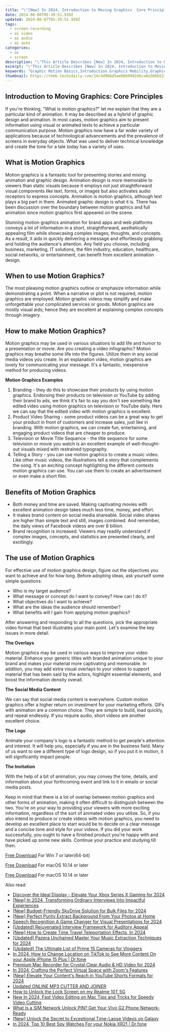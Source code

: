 ```yaml
---
title: "\"[New] In 2024, Introduction to Moving Graphics  Core Principles\""
date: 2024-06-06T05:39:51.939Z
updated: 2024-06-07T05:39:51.939Z
tags: 
  - screen-recording
  - ai video
  - ai audio
  - ai auto
categories: 
  - ai
  - screen
description: "\"This Article Describes [New] In 2024, Introduction to Moving Graphics: Core Principles\""
excerpt: "\"This Article Describes [New] In 2024, Introduction to Moving Graphics: Core Principles\""
keywords: "Graphic Motion Basics,Introduction Graphics Mobility,Graphic Transition Fundamentals,MotoGraphics Introductory,Visual Graphics Movement,Graphics in Motion Principle,Core Graphics Shifting Concepts"
thumbnail: https://thmb.techidaily.com/24c4d966d5ae08b9992d6ca8e560b523aa54e9e6e811859d2e2792db0d3e9e3a.jpg
---
```


## Introduction to Moving Graphics: Core Principles

If you're thinking, "What is motion graphics?" let me explain that they are a particular kind of animation. It may be described as a hybrid of graphic design and animation. In most cases, motion graphics aim to present information using visual or animated texts to achieve a particular communication purpose. Motion graphics now have a far wider variety of applications because of technological advancements and the prevalence of screens in everyday objects. What was used to deliver technical knowledge and create the tone for a tale today has a variety of uses.

## What is Motion Graphics

Motion graphics is a fantastic tool for presenting stories and mixing animation and graphic design. Animation design is more memorable to viewers than static visuals because it employs not just straightforward visual components like text, forms, or images but also activates audio receptors to express concepts. Animation is motion graphics, although text plays a big part in them. Animated graphic design is what it is. There has been discussion over the boundary between motion graphics and full animation since motion graphics first appeared on the scene.

Stunning motion graphics animation for brand apps and web platforms conveys a lot of information in a short, straightforward, aesthetically appealing film while showcasing complex images, thoughts, and concepts. As a result, it aids in quickly delivering a message and effortlessly grabbing and holding the audience's attention. Any field you choose, including business, marketing, IT solutions, the film industry, education, healthcare, social networks, or entertainment, can benefit from excellent animation design.

## When to use Motion Graphics?

The most pleasing motion graphics outline or emphasize information while demonstrating a point. When a narrative or plot is not required, motion graphics are employed. Motion graphic videos may simplify and make unforgettable your complicated services or goods. Motion graphics are mostly visual aids; hence they are excellent at explaining complex concepts through imagery.

## How to make Motion Graphics?

Motion graphics may be used in various situations to add life and humor to a presentation or movie. Are you creating a video infographic? Motion graphics may breathe some life into the figures. Utilize them in any social media videos you create. In an explanation video, motion graphics are lovely for communicating your message. It's a fantastic, inexpensive method for producing videos.

**Motion Graphics Examples**

1. Branding \- they do this to showcase their products by using motion graphics. Endorsing their products on television or YouTube by adding their brand to ads, we think it's fair to say you don't see something like edited video using motion graphics on television or YouTube daily. Here we can say that the edited video with motion graphics is excellent.
2. Product Video Sharing \- some product videos can be a great way to get your product in front of customers and increase sales, just like in branding. With motion graphics, we can create fun, entertaining, and engaging product videos that are cheaper to produce.
3. Television or Movie Title Sequence \- the title sequence for some television or movie you watch is an excellent example of well-thought-out visuals mixed with restrained typography.
4. Telling a Story \- you can use motion graphics to create a music video. Like other music videos, the illustrations tell a story that complements the song. It's an exciting concept highlighting the different contexts motion graphics can use. You can use them to create an advertisement or even make a short film.

## Benefits of Motion Graphics

* Both money and time are saved. Making captivating movies with excellent animation design takes much less time, money, and effort.
* It makes brand content on social media shareable. Social video shares are higher than simple text and still, images combined. And remember, the daily views of Facebook videos are over 8 billion.
* Brand recognition is increased. Viewers may readily understand if complex images, concepts, and statistics are presented clearly, and excitingly.

## The use of Motion Graphics

For effective use of motion graphics design, figure out the objectives you want to achieve and for how long. Before adopting ideas, ask yourself some simple questions:

* Who is my target audience?
* What message or concept do I want to convey? How can I do it?
* What objectives do I want to achieve?
* What are the ideas the audience should remember?
* What benefits will I gain from applying motion graphics?

After answering and responding to all the questions, pick the appropriate video format that best illustrates your main point. Let's examine the key issues in more detail.

**The Overlays**

Motion graphics may be used in various ways to improve your video material. Enhance your generic titles with branded animation unique to your brand and makes your material more captivating and memorable. In addition, you may add extra visual overlays to your videos to support material that has been said by the actors, highlight essential elements, and boost the information density overall.

**The Social Media Content**

We can say that social media content is everywhere. Custom motion graphics offer a higher return on investment for your marketing efforts. GIFs with animation are a common choice. They are simple to build, load quickly, and repeat endlessly. If you require audio, short videos are another excellent choice.

**The Logo**

Animate your company's logo is a fantastic method to get people's attention and interest. It will help you, especially if you are in the business field. Many of us want to see a different type of logo design, so if you put it in motion, it will significantly impact people.

**The Invitation**

With the help of a bit of animation, you may convey the tone, details, and information about your forthcoming event and link to it in emails or social media posts.

Keep in mind that there is a lot of overlap between motion graphics and other forms of animation, making it often difficult to distinguish between the two. You're on your way to providing your viewers with more exciting information, regardless of the sort of animated video you utilize. So, if you also intend to produce or create videos with motion graphics, you need to develop an excellent place to start would be to decide on a clear message and a concise tone and style for your videos. If you did your work successfully, you ought to have a finished product you're happy with and have picked up some new skills. Continue your practice and studying till then.

[Free Download](https://tools.techidaily.com/wondershare/filmora/download/) For Win 7 or later(64-bit)

[Free Download](https://tools.techidaily.com/wondershare/filmora/download/) For macOS 10.14 or later

[Free Download](https://tools.techidaily.com/wondershare/filmora/download/) For macOS 10.14 or later

<ins class="adsbygoogle"
     style="display:block"
     data-ad-format="autorelaxed"
     data-ad-client="ca-pub-7571918770474297"
     data-ad-slot="1223367746"></ins>

<ins class="adsbygoogle"
     style="display:block"
     data-ad-format="autorelaxed"
     data-ad-client="ca-pub-7571918770474297"
     data-ad-slot="1223367746"></ins>



<ins class="adsbygoogle"
     style="display:block"
     data-ad-client="ca-pub-7571918770474297"
     data-ad-slot="8358498916"
     data-ad-format="auto"
     data-full-width-responsive="true"></ins>


<span class="atpl-alsoreadstyle">Also read:</span>
<div><ul>
<li><a href="https://vp-tips.techidaily.com/discover-the-ideal-display-elevate-your-xbox-series-x-gaming-for-2024/"><u>Discover the Ideal Display - Elevate Your Xbox Series X Gaming for 2024</u></a></li>
<li><a href="https://vp-tips.techidaily.com/new-in-2024-transforming-ordinary-interviews-into-impactful-experiences/"><u>[New] In 2024, Transforming Ordinary Interviews Into Impactful Experiences</u></a></li>
<li><a href="https://vp-tips.techidaily.com/new-budget-friendly-skydrive-solution-for-bulk-files-for-2024/"><u>[New] Budget-Friendly SkyDrive Solution for Bulk Files for 2024</u></a></li>
<li><a href="https://vp-tips.techidaily.com/new-perfect-purity-extract-background-from-your-photos-at-home/"><u>[New] Perfect Purity  Extract Background From Your Photos at Home</u></a></li>
<li><a href="https://vp-tips.techidaily.com/speech-recognition-a-game-changer-for-visual-presentations-for-2024/"><u>Speech Recognition  A Game Changer for Visual Presentations for 2024</u></a></li>
<li><a href="https://vp-tips.techidaily.com/updated-rejuvenated-interview-framework-for-auditory-appeal/"><u>[Updated] Rejuvenated Interview Framework for Auditory Appeal</u></a></li>
<li><a href="https://vp-tips.techidaily.com/new-how-to-create-time-travel-teleportation-effects-in-2024/"><u>[New] How to Create Time Travel Teleportation Effects, In 2024</u></a></li>
<li><a href="https://vp-tips.techidaily.com/updated-pazera-unchained-master-your-music-extraction-techniques-for-2024/"><u>[Updated] Pazera Unchained  Master Your Music Extraction Techniques for 2024</u></a></li>
<li><a href="https://vp-tips.techidaily.com/updated-the-ultimate-list-of-prime-15-cameras-for-vloggers/"><u>[Updated] The Ultimate List of Prime 15 Cameras for Vloggers</u></a></li>
<li><a href="https://location-social.techidaily.com/in-2024-how-to-change-location-on-tiktok-to-see-more-content-on-your-apple-iphone-15-plus-drfone-by-drfone-virtual-ios/"><u>In 2024, How to Change Location on TikTok to See More Content On your Apple iPhone 15 Plus | Dr.fone</u></a></li>
<li><a href="https://screen-activity-recording.techidaily.com/premium-mac-recorder-for-crystal-clear-audio-and-hd-video-for-2024/"><u>Premium Mac Recorder for Crystal Clear Audio & HD Video for 2024</u></a></li>
<li><a href="https://extra-lessons.techidaily.com/in-2024-crafting-the-perfect-virtual-space-with-zooms-features/"><u>In 2024, Crafting the Perfect Virtual Space with Zoom's Features</u></a></li>
<li><a href="https://facebook-record-videos.techidaily.com/new-elevate-your-contents-reach-in-youtube-shorts-formats-for-2024/"><u>[New] Elevate Your Content's Reach in YouTube Shorts Formats for 2024</u></a></li>
<li><a href="https://sound-optimizing.techidaily.com/updated-online-mp3-cutter-and-joiner/"><u>Updated ONLINE MP3 CUTTER AND JOINER</u></a></li>
<li><a href="https://review-topics.techidaily.com/how-to-unlock-the-lock-screen-on-my-realme-10t-5g-by-drfone-android-unlock-android-unlock/"><u>How to Unlock the Lock Screen on my Realme 10T 5G</u></a></li>
<li><a href="https://ai-video-apps.techidaily.com/new-in-2024-fast-video-editing-on-mac-tips-and-tricks-for-speedy-video-cutting/"><u>New In 2024, Fast Video Editing on Mac Tips and Tricks for Speedy Video Cutting</u></a></li>
<li><a href="https://sim-unlock.techidaily.com/what-is-a-sim-network-unlock-pin-get-your-vivo-g2-phone-network-ready-by-drfone-android/"><u>What Is a SIM Network Unlock PIN? Get Your Vivo G2 Phone Network-Ready</u></a></li>
<li><a href="https://some-tips.techidaily.com/new-unlock-the-secret-to-exceptional-time-lapse-videos-on-galaxy/"><u>[New] Unlock the Secret to Exceptional Time-Lapse Videos on Galaxy</u></a></li>
<li><a href="https://android-location-track.techidaily.com/in-2024-top-10-best-spy-watches-for-your-nokia-xr21-drfone-by-drfone-virtual-android/"><u>In 2024, Top 10 Best Spy Watches For your Nokia XR21 | Dr.fone</u></a></li>
</ul></div>
